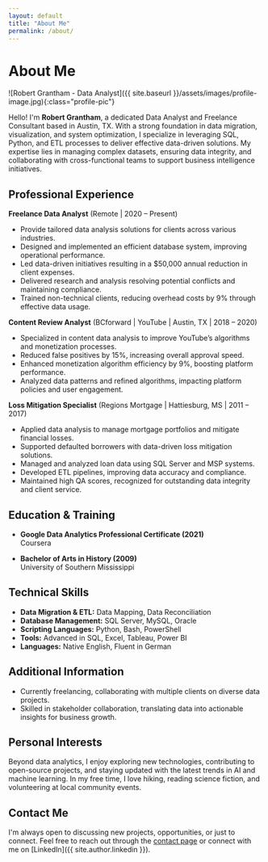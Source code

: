 ```yaml
---
layout: default
title: "About Me"
permalink: /about/
---
```


# About Me

![Robert Grantham - Data Analyst]({{ site.baseurl }}/assets/images/profile-image.jpg){:class="profile-pic"}

Hello! I'm **Robert Grantham**, a dedicated Data Analyst and Freelance Consultant based in Austin, TX. With a strong foundation in data migration, visualization, and system optimization, I specialize in leveraging SQL, Python, and ETL processes to deliver effective data-driven solutions. My expertise lies in managing complex datasets, ensuring data integrity, and collaborating with cross-functional teams to support business intelligence initiatives.

## Professional Experience

**Freelance Data Analyst** <span class="job-meta">(Remote | 2020 – Present)</span>  
- Provide tailored data analysis solutions for clients across various industries.  
- Designed and implemented an efficient database system, improving operational performance.  
- Led data-driven initiatives resulting in a $50,000 annual reduction in client expenses.  
- Delivered research and analysis resolving potential conflicts and maintaining compliance.  
- Trained non-technical clients, reducing overhead costs by 9% through effective data usage.

**Content Review Analyst** <span class="job-meta">(BCforward | YouTube | Austin, TX | 2018 – 2020)</span>  
- Specialized in content data analysis to improve YouTube’s algorithms and monetization processes.  
- Reduced false positives by 15%, increasing overall approval speed.  
- Enhanced monetization algorithm efficiency by 9%, boosting platform performance.  
- Analyzed data patterns and refined algorithms, impacting platform policies and user engagement.

**Loss Mitigation Specialist** <span class="job-meta">(Regions Mortgage | Hattiesburg, MS | 2011 – 2017)</span>  
- Applied data analysis to manage mortgage portfolios and mitigate financial losses.  
- Supported defaulted borrowers with data-driven loss mitigation solutions.  
- Managed and analyzed loan data using SQL Server and MSP systems.  
- Developed ETL pipelines, improving data accuracy and compliance.  
- Maintained high QA scores, recognized for outstanding data integrity and client service.

## Education & Training

- **Google Data Analytics Professional Certificate (2021)**  
  Coursera

- **Bachelor of Arts in History (2009)**  
  University of Southern Mississippi

## Technical Skills

- **Data Migration & ETL:** Data Mapping, Data Reconciliation  
- **Database Management:** SQL Server, MySQL, Oracle  
- **Scripting Languages:** Python, Bash, PowerShell  
- **Tools:** Advanced in SQL, Excel, Tableau, Power BI  
- **Languages:** Native English, Fluent in German

## Additional Information

- Currently freelancing, collaborating with multiple clients on diverse data projects.  
- Skilled in stakeholder collaboration, translating data into actionable insights for business growth.

## Personal Interests

Beyond data analytics, I enjoy exploring new technologies, contributing to open-source projects, and staying updated with the latest trends in AI and machine learning. In my free time, I love hiking, reading science fiction, and volunteering at local community events.

## Contact Me

I'm always open to discussing new projects, opportunities, or just to connect. Feel free to reach out through the [contact page](/data-analytics-portfolio/contact/) or connect with me on [LinkedIn]({{ site.author.linkedin }}).

